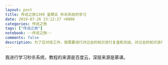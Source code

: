 ```yaml
---
layout: post
title: 传说之旅1399 星期五 秒杀系统的学习 
date: 2019-07-26 23:12:27 +0800 
categories: 传说之旅 
tags: ["传说之旅"]
notebook: ☞☞传说之旅☜☜
comments: false
description: 为了应对找工作，我需要进行对过去的知识进行复盘和总结，对过去的知识进行重构和思考，对没有达到高并发，多线程的一些知识进行学习，而看视频就是我的解决思路。
---
```

我进行学习秒杀系统，教程的来源是百度云，深层来源是慕课。

